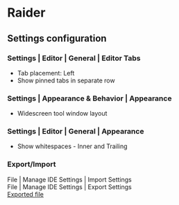 # Raider

## Settings configuration

 ### Settings | Editor | General | Editor Tabs
- Tab placement: Left
- Show pinned tabs in separate row

### Settings | Appearance & Behavior | Appearance
- Widescreen tool window layout

 ### Settings | Editor | General | Appearance
- Show whitespaces - Inner and Trailing

### Export/Import
File | Manage IDE Settings | Import Settings  
File | Manage IDE Settings | Export Settings  
[Exported file](code/raider_settings.zip)